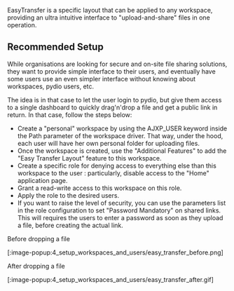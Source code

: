 EasyTransfer is a specific layout that can be applied to any workspace, providing an ultra intuitive interface to "upload-and-share" files in one operation.

## Recommended Setup

While organisations are looking for secure and on-site file sharing solutions, they want to provide simple interface to their users, and eventually have
some users use an even simpler interface without knowing about workspaces, pydio users, etc.

The idea is in that case to let the user login to pydio, but give them access to a single dashboard to quickly drag'n'drop a file and get a public link
in return. In that case, follow the steps below: 

 - Create a "personal" workspace by using the AJXP_USER keyword inside the Path parameter of the workspace driver. That way, under the hood, each user will have her own personal folder for uploading files.
 - Once the workspace is created, use the "Additional Features" to add the "Easy Transfer Layout" feature to this workspace.
 - Create a specific role for denying access to everything else than this workspace to the user : particularly, disable access to the "Home" application page.
 - Grant a read-write access to this workspace on this role.
 - Apply the role to the desired users.
 - If you want to raise the level of security, you can use the parameters list in the role configuration to set "Password Mandatory" on shared links. This will requires the users to enter a password as soon as they upload a file, before creating the actual link.

Before dropping a file 

[:image-popup:4_setup_workspaces_and_users/easy_transfer_before.png]

After dropping a file 

[:image-popup:4_setup_workspaces_and_users/easy_transfer_after.gif]
